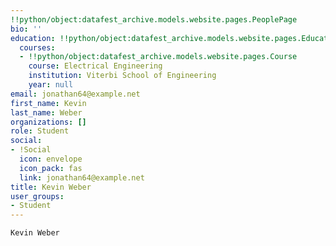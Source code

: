 ```yaml
---
!!python/object:datafest_archive.models.website.pages.PeoplePage
bio: ''
education: !!python/object:datafest_archive.models.website.pages.Education
  courses:
  - !!python/object:datafest_archive.models.website.pages.Course
    course: Electrical Engineering
    institution: Viterbi School of Engineering
    year: null
email: jonathan64@example.net
first_name: Kevin
last_name: Weber
organizations: []
role: Student
social:
- !Social
  icon: envelope
  icon_pack: fas
  link: jonathan64@example.net
title: Kevin Weber
user_groups:
- Student
---
```


    Kevin Weber
    